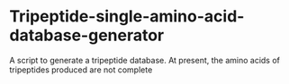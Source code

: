 # Tripeptide-single-amino-acid-database-generator
A script to generate a tripeptide database. At present, the amino acids of tripeptides produced are not complete
